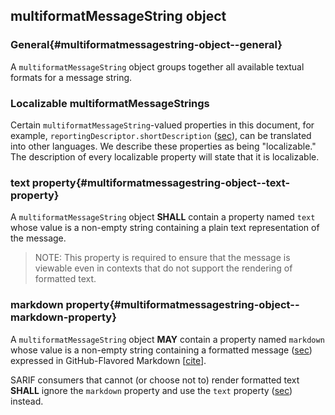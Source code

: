 ## multiformatMessageString object

### General{#multiformatmessagestring-object--general}

A `multiformatMessageString` object groups together all available textual formats for a message string.

### Localizable multiformatMessageStrings

Certain `multiformatMessageString`-valued properties in this document, for example, `reportingDescriptor.shortDescription` ([sec](#reportingdescriptor-object--shortdescription-property)), can be translated into other languages. We describe these properties as being "localizable." The description of every localizable property will state that it is localizable.

### text property{#multiformatmessagestring-object--text-property}

A `multiformatMessageString` object **SHALL** contain a property named `text` whose value is a non-empty string containing a plain text representation of the message.

> NOTE: This property is required to ensure that the message is viewable even in contexts that do not support the rendering of formatted text.

### markdown property{#multiformatmessagestring-object--markdown-property}

A `multiformatMessageString` object **MAY** contain a property named `markdown` whose value is a non-empty string containing a formatted message ([sec](#formatted-messages)) expressed in GitHub-Flavored Markdown \[[cite](#GFM)\].

SARIF consumers that cannot (or choose not to) render formatted text **SHALL** ignore the `markdown` property and use the `text` property ([sec](#multiformatmessagestring-object--text-property)) instead.
